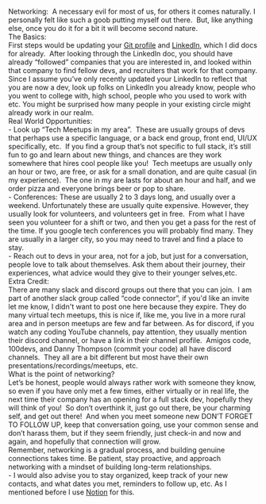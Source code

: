 Networking:  A necessary evil for most of us, for others it comes naturally. I personally felt like such a goob putting myself out there.  But, like anything else, once you do it for a bit it will become second nature. \
The Basics:\
First steps would be updating your [Git profile](../item/CUSTOMIZING_YOUR_GIT_PROFILE.md) and [LinkedIn](../item/OPTIMIZING_YOUR_LINKED_IN.md), which I did docs for already.  After looking through the LinkedIn doc, you should have already “followed” companies that you are interested in, and looked within that company to find fellow devs, and recruiters that work for that company. Since I assume you’ve only recently updated your LinkedIn to reflect that you are now a dev, look up folks on LinkedIn you already know, people who you went to college with, high school, people who you used to work with etc. You might be surprised how many people in your existing circle might already work in our realm.\
Real World Opportunities:\
\- Look up “Tech Meetups in my area”.  These are usually groups of devs that perhaps use a specific language, or a back end group, front end, UI/UX specifically, etc.  If you find a group that’s not specific to full stack, it’s still fun to go and learn about new things, and chances are they work somewhere that hires cool people like you!  Tech meetups are usually only an hour or two, are free, or ask for a small donation, and are quite casual (in my experience).  The one in my are lasts for about an hour and half, and we order pizza and everyone brings beer or pop to share.\
\- Conferences: These are usually 2 to 3 days long, and usually over a weekend. Unfortunately these are usually quite expensive. However, they usually look for volunteers, and volunteers get in free.  From what I have seen you volunteer for a shift or two, and then you get a pass for the rest of the time. If you google tech conferences you will probably find many. They are usually in a larger city, so you may need to travel and find a place to stay.\
\- Reach out to devs in your area, not for a job, but just for a conversation, people love to talk about themselves. Ask them about their journey, their experiences, what advice would they give to their younger selves,etc.\
Extra Credit:\
There are many slack and discord groups out there that you can join.  I am part of another slack group called “code connector”, if you'd like an invite let me know, I didn't want to post one here because they expire. They do many virtual tech meetups, this is nice if, like me, you live in a more rural area and in person meetups are few and far between. As for discord, if you watch any coding YouTube channels, pay attention, they usually mention their discord channel, or have a link in their channel profile.  Amigos code, 100devs, and Danny Thompson (commit your code) all have discord channels.  They all are a bit different but most have their own presentations/recordings/meetups, etc.\
What is the point of networking? \
Let’s be honest, people would always rather work with someone they know, so even if you have only met a few times, either virtually or in real life, the next time their company has an opening for a full stack dev, hopefully they will think of you!  So don’t overthink it, just go out there, be your charming self, and get out there!  And when you meet someone new DON’T FORGET TO FOLLOW UP, keep that conversation going, use your common sense and don’t harass them, but if they seem friendly, just check-in and now and again, and hopefully that connection will grow.\
Remember, networking is a gradual process, and building genuine connections takes time. Be patient, stay proactive, and approach networking with a mindset of building long-term relationships.\
\- I would also advise you to stay organized, keep track of your new contacts, and what dates you met, reminders to follow up, etc. As I mentioned before I use [Notion](https://www.notion.so/) for this.
